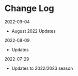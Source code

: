 # Change Log

2022-09-04
* August 2022 Updates

2022-08-09
* Updates

2022-07-29
* Updates to 2022/2023 season

